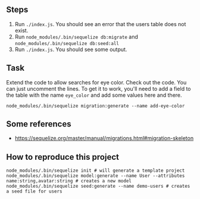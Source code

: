 ## Steps

1. Run `./index.js`. You should see an error that the users table does not exist.
2. Run `node_modules/.bin/sequelize db:migrate` and `node_modules/.bin/sequelize db:seed:all`
4. Run `./index.js`. You should see some output.

## Task

Extend the code to allow searches for eye color. Check out the code. You can just uncomment the lines.
To get it to work, you'll need to add a field to the table with the name `eye_color` and add some values here and there.

```
node_modules/.bin/sequelize migration:generate --name add-eye-color
```

## Some references

- https://sequelize.org/master/manual/migrations.html#migration-skeleton

## How to reproduce this project

```
node_modules/.bin/sequelize init # will generate a template project
node_modules/.bin/sequelize model:generate --name User --attributes name:string,avatar:string # creates a new model
node_modules/.bin/sequelize seed:generate --name demo-users # creates a seed file for users
```